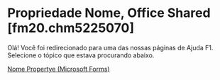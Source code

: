
# Propriedade Nome, Office Shared [fm20.chm5225070]

Olá! Você foi redirecionado para uma das nossas páginas de Ajuda F1. Selecione o tópico que estava procurando abaixo.

[Nome Propertye (Microsoft Forms)](http://msdn.microsoft.com/library/e89050ca-a1da-8a05-b47a-774b22dcfa6b%28Office.15%29.aspx)
